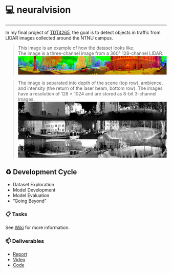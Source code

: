 # :computer: neuralvision

---

In my final project of [TDT4265](https://www.ntnu.edu/studies/courses/TDT4265#tab=omEmnet), the goal is to detect objects in traffic from LIDAR images collected around the NTNU campus.

> This image is an example of how the dataset looks like.  
> The image is a three-channel image from a 360&deg; 128-channel LIDAR.
> ![sample_image](docs/sample_rgb.png)

> The image is separated into depth of the scene (top row), ambience, and intensity (the return of the laser beam, bottom row). The images have a resolution of 128 × 1024 and are stored as 8-bit 3-channel images.
> ![sample_image](docs/sample_bw.jpg)

## :recycle: Development Cycle

- Dataset Exploration
- Model Development
- Model Evaluation
- ”Going Beyond”

### :clipboard: Tasks
See [Wiki](https://github.com/andreasoie/neuralvision/wiki/Tasks) for more information.

### :mailbox: Deliverables

- [Report](docs/final_project.pdf)
- [Video](https://youtu.be/9rOMoMoi5zs)
- [Code](https://github.com/andreasoie/neuralvision/)
